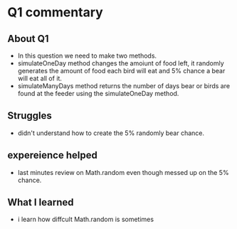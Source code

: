 # Q1 commentary
## About Q1
- In this question we need to make two methods.
- simulateOneDay method changes the amoiunt of food left, it randomly generates the amount of food each bird will eat and 5% chance a bear will eat all of it.
- simulateManyDays method returns the number of days bear or birds are found at the feeder using the simulateOneDay method.
## Struggles
- didn't understand how to create the 5% randomly bear chance.
## expereience helped 
- last minutes review on Math.random even though messed up on the 5% chance.
## What I learned
- i learn how diffcult Math.random is sometimes
